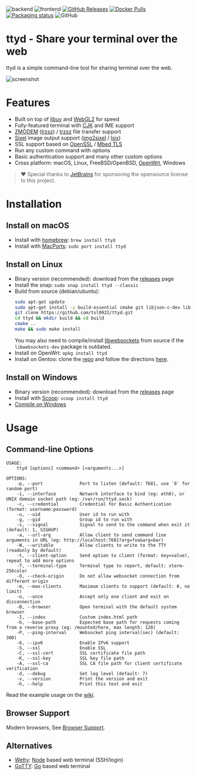 ![backend](https://github.com/tsl0922/ttyd/workflows/backend/badge.svg)
![frontend](https://github.com/tsl0922/ttyd/workflows/frontend/badge.svg)
[![GitHub Releases](https://img.shields.io/github/downloads/tsl0922/ttyd/total)](https://github.com/tsl0922/ttyd/releases)
[![Docker Pulls](https://img.shields.io/docker/pulls/tsl0922/ttyd)](https://hub.docker.com/r/tsl0922/ttyd)
[![Packaging status](https://repology.org/badge/tiny-repos/ttyd.svg)](https://repology.org/project/ttyd/versions)
![GitHub](https://img.shields.io/github/license/tsl0922/ttyd)

# ttyd - Share your terminal over the web

ttyd is a simple command-line tool for sharing terminal over the web.

![screenshot](https://github.com/tsl0922/ttyd/raw/main/screenshot.gif)

# Features

- Built on top of [libuv](https://libuv.org) and [WebGL2](https://developer.mozilla.org/en-US/docs/Web/API/WebGL_API) for speed
- Fully-featured terminal with [CJK](https://en.wikipedia.org/wiki/CJK_characters) and IME support
- [ZMODEM](https://en.wikipedia.org/wiki/ZMODEM) ([lrzsz](https://ohse.de/uwe/software/lrzsz.html)) / [trzsz](https://trzsz.github.io) file transfer support
- [Sixel](https://en.wikipedia.org/wiki/Sixel) image output support ([img2sixel](https://saitoha.github.io/libsixel) / [lsix](https://github.com/hackerb9/lsix))
- SSL support based on [OpenSSL](https://www.openssl.org) / [Mbed TLS](https://github.com/Mbed-TLS/mbedtls)
- Run any custom command with options
- Basic authentication support and many other custom options
- Cross platform: macOS, Linux, FreeBSD/OpenBSD, [OpenWrt](https://openwrt.org), Windows

> ❤ Special thanks to [JetBrains](https://www.jetbrains.com/?from=ttyd) for sponsoring the opensource license to this project.

# Installation

## Install on macOS

- Install with [homebrew](http://brew.sh): `brew install ttyd`
- Install with [MacPorts](https://www.macports.org): `sudo port install ttyd`

## Install on Linux

- Binary version (recommended): download from the [releases](https://github.com/tsl0922/ttyd/releases) page
- Install the snap: `sudo snap install ttyd --classic`
- Build from source (debian/ubuntu):
    ```bash
    sudo apt-get update
    sudo apt-get install -y build-essential cmake git libjson-c-dev libwebsockets-dev
    git clone https://github.com/tsl0922/ttyd.git
    cd ttyd && mkdir build && cd build
    cmake ..
    make && sudo make install
    ```
    You may also need to compile/install [libwebsockets](https://libwebsockets.org) from source if the `libwebsockets-dev` package is outdated.
- Install on OpenWrt: `opkg install ttyd`
- Install on Gentoo: clone the [repo](https://bitbucket.org/mgpagano/ttyd/src/master) and follow the directions [here](https://wiki.gentoo.org/wiki/Custom_repository#Creating_a_local_repository).

## Install on Windows

- Binary version (recommended): download from the [releases](https://github.com/tsl0922/ttyd/releases) page
- Install with [Scoop](https://scoop.sh/#/apps?q=ttyd&s=2&d=1&o=true): `scoop install ttyd`
- [Compile on Windows](https://github.com/tsl0922/ttyd/wiki/Compile-on-Windows)

# Usage

## Command-line Options

```
USAGE:
    ttyd [options] <command> [<arguments...>]

OPTIONS:
    -p, --port              Port to listen (default: 7681, use `0` for random port)
    -i, --interface         Network interface to bind (eg: eth0), or UNIX domain socket path (eg: /var/run/ttyd.sock)
    -c, --credential        Credential for Basic Authentication (format: username:password)
    -u, --uid               User id to run with
    -g, --gid               Group id to run with
    -s, --signal            Signal to send to the command when exit it (default: 1, SIGHUP)
    -a, --url-arg           Allow client to send command line arguments in URL (eg: http://localhost:7681?arg=foo&arg=bar)
    -W, --writable          Allow clients to write to the TTY (readonly by default)
    -t, --client-option     Send option to client (format: key=value), repeat to add more options
    -T, --terminal-type     Terminal type to report, default: xterm-256color
    -O, --check-origin      Do not allow websocket connection from different origin
    -m, --max-clients       Maximum clients to support (default: 0, no limit)
    -o, --once              Accept only one client and exit on disconnection
    -B, --browser           Open terminal with the default system browser
    -I, --index             Custom index.html path
    -b, --base-path         Expected base path for requests coming from a reverse proxy (eg: /mounted/here, max length: 128)
    -P, --ping-interval     Websocket ping interval(sec) (default: 300)
    -6, --ipv6              Enable IPv6 support
    -S, --ssl               Enable SSL
    -C, --ssl-cert          SSL certificate file path
    -K, --ssl-key           SSL key file path
    -A, --ssl-ca            SSL CA file path for client certificate verification
    -d, --debug             Set log level (default: 7)
    -v, --version           Print the version and exit
    -h, --help              Print this text and exit
```

Read the example usage on the [wiki](https://github.com/tsl0922/ttyd/wiki/Example-Usage).

## Browser Support

Modern browsers, See [Browser Support](https://github.com/xtermjs/xterm.js#browser-support).

## Alternatives

* [Wetty](https://github.com/krishnasrinivas/wetty): [Node](https://nodejs.org) based web terminal (SSH/login)
* [GoTTY](https://github.com/yudai/gotty): [Go](https://golang.org) based web terminal
